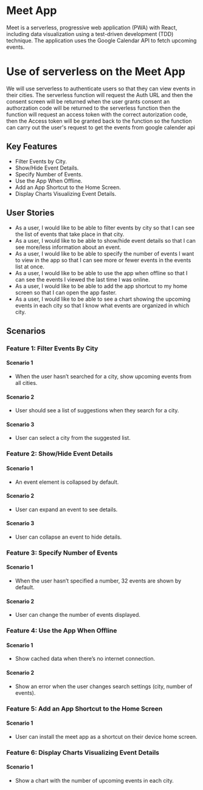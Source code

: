 # Meet App

Meet is a serverless, progressive web application (PWA) with React, including data visualization using a test-driven development (TDD) technique. The application uses the Google Calendar API to fetch upcoming events.

# Use of serverless on the Meet App
We will use serverless to authenticate users so that they can view events in their cities.
The serverless function will request the Auth URL and then the consent screen will be returned when the user grants consent an authorzation code will be returned to the serverless function then the function will request an access token with the correct autorization code, then the Access token will be granted back to the function so the function can carry out the user's request to get the events from google calender api

## Key Features

- Filter Events by City.
- Show/Hide Event Details.
- Specify Number of Events.
- Use the App When Offline.
- Add an App Shortcut to the Home Screen.
- Display Charts Visualizing Event Details.

## User Stories

- As a user, I would like to be able to filter events by city so that I can see the list of events that take place in that city.
- As a user, I would like to be able to show/hide event details so that I can see more/less information about an event.
- As a user, I would like to be able to specify the number of events I want to view in the app so that I can see more or fewer events in the events list at once.
- As a user, I would like to be able to use the app when offline so that I can see the events I viewed the last time I was online.
- As a user, I would like to be able to add the app shortcut to my home screen so that I can open the app faster.
- As a user, I would like to be able to see a chart showing the upcoming events in each city so that I know what events are organized in which city.

## Scenarios

### Feature 1: Filter Events By City

#### Scenario 1
- When the user hasn’t searched for a city, show upcoming events from all cities.

#### Scenario 2
- User should see a list of suggestions when they search for a city.

#### Scenario 3
- User can select a city from the suggested list.

### Feature 2: Show/Hide Event Details

#### Scenario 1
- An event element is collapsed by default.

#### Scenario 2
- User can expand an event to see details.

#### Scenario 3
- User can collapse an event to hide details.

### Feature 3: Specify Number of Events

#### Scenario 1
- When the user hasn’t specified a number, 32 events are shown by default.

#### Scenario 2
- User can change the number of events displayed.

### Feature 4: Use the App When Offline

#### Scenario 1
- Show cached data when there’s no internet connection.

#### Scenario 2
- Show an error when the user changes search settings (city, number of events).

### Feature 5: Add an App Shortcut to the Home Screen

#### Scenario 1
- User can install the meet app as a shortcut on their device home screen.

### Feature 6: Display Charts Visualizing Event Details

#### Scenario 1
- Show a chart with the number of upcoming events in each city.
